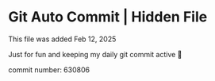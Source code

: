 # Git Auto Commit | Hidden File

This file was added Feb 12, 2025

Just for fun and keeping my daily git commit active 🤪

commit number: 630806
